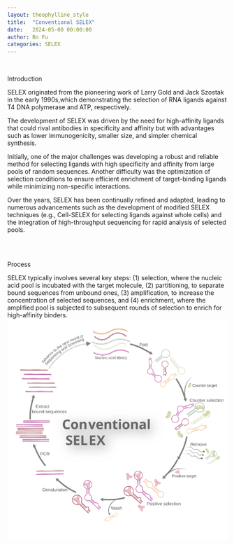 ```yaml
---
layout: theophylline_style
title:  "Conventional SELEX"
date:   2024-05-08 00:00:00
author: Bo Fu
categories: SELEX
---
```

<html>
<head>
  <style>
    /* 按钮容器样式 */
    .button-container {
      display: flex;
      justify-content: left;
      align-items: center;
      height: 50px;
    }
    /* 按钮样式 */
    .button {
      display: block;
      padding: 10px;
      font-size:24px;
      margin-right: 10px;
      text-align: center;
      background-color: #ffffff;
      color: #520049;
      text-decoration: none;
      border: 1px solid #520049;
      border-radius: 5px;
    }
    /* 鼠标悬停样式 */
    .button:hover {
      background-color: #c9c5c5;
      cursor: pointer;
    }
  </style>
</head>
</html>

<html lang="zh-cn">
<head>
<meta charset="utf-8"> 
<style>


</style>
</head>
<p><br/></p>


<p class="header_box">Introduction</p>
<p>SELEX originated from the pioneering work of Larry Gold and Jack Szostak in the early 1990s,which demonstrating the selection of RNA ligands against T4 DNA polymerase and ATP, respectively.</p>
<p>The development of SELEX was driven by the need for high-affinity ligands that could rival antibodies in specificity and affinity but with advantages such as lower immunogenicity, smaller size, and simpler chemical synthesis.</p>
<p>Initially, one of the major challenges was developing a robust and reliable method for selecting ligands with high specificity and affinity from large pools of random sequences. Another difficulty was the optimization of selection conditions to ensure efficient enrichment of target-binding ligands while minimizing non-specific interactions.</p>
<p>Over the years, SELEX has been continually refined and adapted, leading to numerous advancements such as the development of modified SELEX techniques (e.g., Cell-SELEX for selecting ligands against whole cells) and the integration of high-throughput sequencing for rapid analysis of selected pools.</p>
<br>
<br>


<p class="header_box">Process</p>      
<font>SELEX typically involves several key steps: (1) selection, where the nucleic acid pool is incubated with the target molecule, (2) partitioning, to separate bound sequences from unbound ones, (3) amplification, to increase the concentration of selected sequences, and (4) enrichment, where the amplified pool is subjected to subsequent rounds of selection to enrich for high-affinity binders.</font>
<img src="/images/SELEX/Conventional-SELEX.svg" alt="drawing" style="width:800px;display:block;margin:0 auto;border-radius:0;" class="img-responsive">
<div style="display: flex; justify-content: center;"></div>